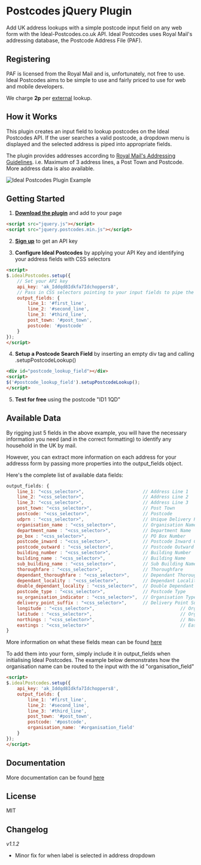 # Postcodes jQuery Plugin

Add UK address lookups with a simple postcode input field on any web form with the Ideal-Postcodes.co.uk API. Ideal Postcodes uses Royal Mail's addressing database, the Postcode Address File (PAF).

## Registering

PAF is licensed from the Royal Mail and is, unfortunately, not free to use. Ideal Postcodes aims to be simple to use and fairly priced to use for web and mobile developers.

We charge **2p** per [external](https://ideal-postcodes.co.uk/termsandconditions#external) lookup.

## How it Works

This plugin creates an input field to lookup postcodes on the Ideal Postcodes API. If the user searches a valid postcode, a dropdown menu is displayed and the selected address is piped into appropriate fields.

The plugin provides addresses according to [Royal Mail's Addressing Guidelines](http://www.royalmail.com/personal/help-and-support/How-do-I-address-my-mail-correctly). i.e. Maximum of 3 address lines, a Post Town and Postcode. More address data is also available.

![Ideal Postcodes Plugin Example](https://raw.github.com/ideal-postcodes/jquery.postcodes/master/misc/ideal_postcodes_snippet.png)

## Getting Started
1) **[Download the plugin](https://raw.github.com/ideal-postcodes/jquery.postcodes/master/dist/postcodes.min.js)** and add to your page

```html
<script src="jquery.js"></script>
<script src="jquery.postcodes.min.js"></script>
```

2) **[Sign up](https://ideal-postcodes.co.uk)** to get an API key

3) **Configure Ideal Postcodes** by applying your API Key and identifying your address fields with CSS selectors 

```html
<script>
$.idealPostcodes.setup({
	// Set your API key
	api_key: 'ak_Iddqd8Idkfa7Idchoppers8',
	// Pass in CSS selectors pointing to your input fields to pipe the results
	output_fields: {
		line_1: '#first_line',
		line_2: '#second_line',
		line_3: '#third_line',
		post_town: '#post_town',
		postcode: '#postcode'
	}
});
</script>
```

4) **Setup a Postcode Search Field** by inserting an empty div tag and calling .setupPostcodeLookup()

```html
<div id="postcode_lookup_field"></div>
<script>
$('#postcode_lookup_field').setupPostcodeLookup();
</script>
```

5) **Test for free** using the postcode "ID1 1QD"

## Available Data

By rigging just 5 fields in the above example, you will have the necessary information you need (and in the correct formatting) to identify any household in the UK by mail.

However, you can extract more information on each address for your addresss form by passing more properties into the output_fields object.

Here's the complete list of available data fields:

```javascript
output_fields: {
	line_1: "<css_selector>",                      // Address Line 1 
	line_2: "<css_selector>",                      // Address Line 2
	line_3: "<css_selector>",                      // Address Line 3
	post_town: "<css_selector>",                   // Post Town
	postcode: "<css_selector>",                    // Postcode
	udprn : "<css_selector>",                      // Unique Delivery Point Reference Number
	organisation_name : "<css_selector>",          // Organisation Name
	department_name : "<css_selector>",            // Department Name
	po_box : "<css_selector>",                     // PO Box Number
	postcode_inward : "<css_selector>",            // Postcode Inward Code
	postcode_outward : "<css_selector>",           // Postcode Outward Code
	building_number : "<css_selector>",            // Building Number
	building_name : "<css_selector>",              // Building Name
	sub_building_name : "<css_selector>",          // Sub Building Name
	thoroughfare : "<css_selector>",               // Thoroughfare
	dependant_thoroughfare : "<css_selector>",     // Dependant Thoroughfare
	dependant_locality : "<css_selector>",         // Dependant Locality
	double_dependant_locality : "<css_selector>",  // Double Dependant Locality
	postcode_type : "<css_selector>",              // Postcode Type
	su_organisation_indicator : "<css_selector>",  // Organisation Type
	delivery_point_suffix : "<css_selector>",      // Delivery Point Suffix
	longitude : "<css_selector>",  								 // Organisation Type
	latitude : "<css_selector>",  								 // Organisation Type
	northings : "<css_selector>",  								 // Northings
	eastings : "<css_selector>"	  								 // Eastings
}
```

More information on what these fields mean can be found [here](https://ideal-postcodes.co.uk/documentation/paf-data)

To add them into your form, simply include it in output_fields when initialising Ideal Postcodes. The example below demonstrates how the organisation name can be routed to the input with the id "organisation_field"

```html
<script>
$.idealPostcodes.setup({
	api_key: 'ak_Iddqd8Idkfa7Idchoppers8',
	output_fields: {
		line_1: '#first_line',
		line_2: '#second_line',
		line_3: '#third_line',
		post_town: '#post_town',
		postcode: '#postcode',
		organisation_name: '#organisation_field'
	}
});
</script>
```

## Documentation
More documentation can be found [here](https://ideal-postcodes.co.uk/documentation)

## License
MIT

## Changelog

*v1.1.2*
- Minor fix for when label is selected in address dropdown

